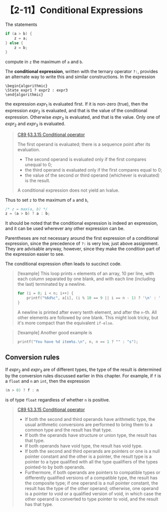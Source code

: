 # 【2-11】Conditional Expressions

The statements

```c
if (a > b) {
    z = a;
} else {
    z = b;
}
```

compute in `z` the maximum of `a` and `b`.

The **conditional expression**, written with the ternary operator `?:`, provides an alternate way to write this and similar constructions. In the expression

```algorithm
\begin{algorithmic}
\State expr1 ? expr2 : expr3
\end{algorithmic}
```

the expression $expr_1$ is evaluated first. If it is non-zero (true), then the expression $expr_2$ is evaluated, and that is the value of the conditional expression. Otherwise $expr_3$ is evaluated, and that is the value. Only one of $expr_2$ and $expr_3$ is evaluated.

> [C89 &sect;3.3.15 Conditional operator][]
>
> The first operand is evaluated; there is a sequence point after its evaluation.
>
> - The second operand is evaluated only if the first compares unequal to 0;
> - the third operand is evaluated only if the first compares equal to 0;
> - the value of the second or third operand (whichever is evaluated) is the result.
>
> A conditional expression does not yield an lvalue.

[C89 &sect;3.3.15 Conditional operator]: https://port70.net/~nsz/c/c89/c89-draft.html#3.3.15

Thus to set `z` to the maximum of `a` and `b`,

```c
/* z = max(a, b) */
z = (a > b) ? a : b;
```

It should be noted that the conditional expression is indeed an expression, and it can be used wherever any other expression can be.

Parentheses are not necessary around the first expression of a conditional expression, since the precedence of `?:` is very low, just above assignment. They are advisable anyway, however, since they make the condition part of the expression easier to see.

The conditional expression often leads to succinct code.

> [!example]
> This loop prints `n` elements of an array, 10 per line, with each column separated by one blank, and with each line (including the last) terminated by a newline.
>
> ```c
> for (i = 0; i < n; i++) {
>     printf("%6d%c", a[i], (i % 10 == 9 || i == n - 1) ? '\n' : ' ');
> }
> ```
>
> A newline is printed after every tenth element, and after the `n`-th. All other elements are followed by one blank. This might look tricky, but it's more compact than the equivalent `if-else`.

> [!example]
> Another good example is
>
> ```c
> printf("You have %d item%s.\n", n, n == 1 ? "" : "s");
> ```

## Conversion rules

If $expr_2$ and $expr_3$ are of different types, the type of the result is determined by the conversion rules discussed earlier in this chapter. For example, if `f` is a `float` and `n` an `int`, then the expression

```c
(n > 0) ? f : n
```

is of type `float` regardless of whether `n` is positive.

> [C89 &sect;3.3.15 Conditional operator][]
>
> - If both the second and third operands have arithmetic type, the usual arithmetic conversions are performed to bring them to a common type and the result has that type.
> - If both the operands have structure or union type, the result has that type.
> - If both operands have void type, the result has void type.
> - If both the second and third operands are pointers or one is a null pointer constant and the other is a pointer, the result type is a pointer to a type qualified with all the type qualifiers of the types pointed-to by both operands.
> - Furthermore, if both operands are pointers to compatible types or differently qualified versions of a compatible type, the result has the composite type; if one operand is a null pointer constant, the result has the type of the other operand; otherwise, one operand is a pointer to void or a qualified version of void, in which case the other operand is converted to type pointer to void, and the result has that type.
